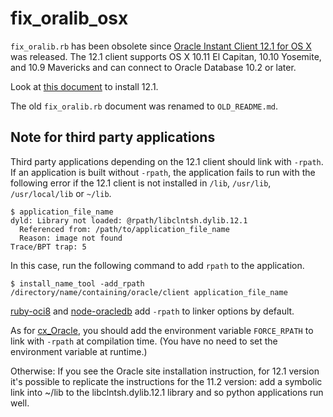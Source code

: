 # fix_oralib_osx

`fix_oralib.rb` has been obsolete since [Oracle Instant Client 12.1 for OS X][download] was released.
The 12.1 client supports OS X 10.11 El Capitan, 10.10 Yosemite, and 10.9 Mavericks
and can connect to Oracle Database 10.2 or later.

Look at [this document][inst] to install 12.1.

The old `fix_oralib.rb` document was renamed to `OLD_README.md`.

## Note for third party applications

Third party applications depending on the 12.1 client should link with `-rpath`.
If an application is built without `-rpath`, the application fails to run with
the following error if the 12.1 client is not installed in `/lib`, `/usr/lib`,
`/usr/local/lib` or `~/lib`.

```shell
$ application_file_name
dyld: Library not loaded: @rpath/libclntsh.dylib.12.1
  Referenced from: /path/to/application_file_name
  Reason: image not found
Trace/BPT trap: 5
```

In this case, run the following command to add `rpath` to the application.

```shell
$ install_name_tool -add_rpath /directory/name/containing/oracle/client application_file_name
```

[ruby-oci8][] and [node-oracledb][] add `-rpath` to linker options by default.

As for [cx_Oracle][], you should add the environment variable `FORCE_RPATH` to link with `-rpath` at compilation time.
(You have no need to set the environment variable at runtime.)

Otherwise:
If you see the Oracle site installation instruction, for 12.1 version it's possible to replicate the instructions for the 11.2 version: add a symbolic link into ~/lib to the libclntsh.dylib.12.1 library and so python applications run well.


[download]: http://www.oracle.com/technetwork/topics/intel-macsoft-096467.html
[inst]: http://www.oracle.com/technetwork/topics/intel-macsoft-096467.html#ic_osx_inst
[ruby-oci8]: http://www.rubydoc.info/github/kubo/ruby-oci8
[node-oracledb]: https://github.com/oracle/node-oracledb
[cx_Oracle]: https://bitbucket.org/anthony_tuininga/cx_oracle/
